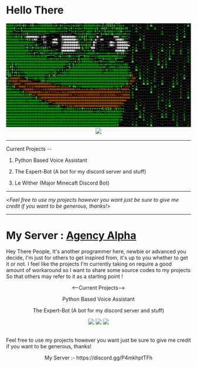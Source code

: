 <le align="center"> **Hello There**</le>
========

<div align="center">
<img src="./gif1.gif" width="700px">
<br>
<img src="https://img.shields.io/github/followers/Xeouz?style=social">
<br>
</div>



-------------------------------------------------------------------------------------------------------------------------------------------------------------------

Current Projects --

1. Python Based Voice Assistant 

2. The Expert-Bot (A bot for my discord server and stuff)

3. Le Wither (Major Minecaft Discord Bot)

-------------------------------------------------------------------------------------------------------------------------------------------------------------------

<_Feel free to use my projects however you want just be sure to give me credit if you want to be generous, thanks!_>

-------------------------------------------------------------------------------------------------------------------------------------------------------------------

My Server : [Agency Alpha](https://discord.gg/P4mkhptTFh)
=======
<msg align="center">Hey There People, It's another programmer here, newbie or advanced you decide, I'm just for others to get inspired from, it's up to you whether to get it or not.
I feel like the projects I'm currently taking on require a good amount of workaround so I want to share some source codes to my projects
So that others may refer to it as a starting point !</msg>

<p align="center"> 
<--Current Projects-->
</p>
<p align="center">Python Based Voice Assistant</p>
<p align="center">The Expert-Bot (A bot for my discord server and stuff)</p>
<p align="center">
</p>
<p align="center">
  <img src="https://github-readme-stats.vercel.app/api?username=Xeouz&layout=compact&hide_border=true&t&card_width=150&theme=onedark" height="150rem"/>
  <img src="https://github-readme-stats.vercel.app/api/top-langs/?username=Xeouz&layout=compact&hide_border=true&t&card_width=250&theme=onedark" height="150rem" />
  <img src="https://github-profile-trophy.vercel.app/?username=Xeouz&theme=dracula&margin-w=15&margin-h=15&column=7" height="150rem" />
  
</p>
<br />
Feel free to use my projects however you want just be sure to give me credit if you want to be generous, thanks!
<p align="center">
My Server :- https://discord.gg/P4mkhptTFh
  </p>

>
